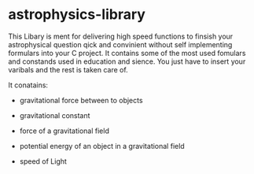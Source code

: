 # astrophysics-library


This Libary is ment for delivering high speed functions to finsish your astrophysical question qick and convinient without self implementing formulars into your C project. It contains some of the most used fomulars and constands used in education and sience. You just have to insert your varibals and the rest is taken care of.

It conatains:

- gravitational force between to objects

- gravitational constant

- force of a gravitational field

- potential energy of an object in a gravitational field

- speed of Light

